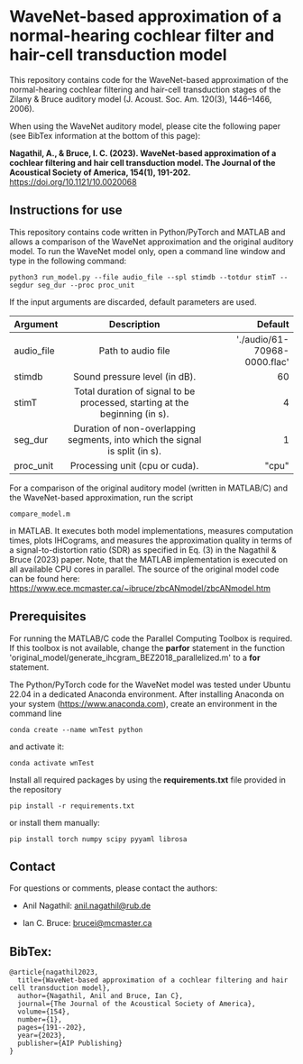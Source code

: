 # WaveNet-based approximation of a normal-hearing cochlear filter and hair-cell transduction model
This repository contains code for the WaveNet-based approximation of the normal-hearing cochlear filtering and hair-cell transduction stages of the Zilany &amp; Bruce auditory model (J. Acoust. Soc. Am. 120(3), 1446–1466, 2006).

When using the WaveNet auditory model, please cite the following paper (see BibTex information at the bottom of this page):

**Nagathil, A., & Bruce, I. C. (2023). WaveNet-based approximation of a cochlear filtering and hair cell transduction model. The Journal of the Acoustical Society of America, 154(1), 191-202.**
https://doi.org/10.1121/10.0020068

## Instructions for use

This repository contains code written in Python/PyTorch and MATLAB and allows a comparison of the WaveNet approximation and the original auditory model. To run the WaveNet model only,
open a command line window and type in the following command:

```
python3 run_model.py --file audio_file --spl stimdb --totdur stimT --segdur seg_dur --proc proc_unit
```
If the input arguments are discarded, default parameters are used.

| Argument  | Description  | Default |
|----------|:-------------:|------:|
| audio_file | Path to audio file | './audio/61-70968-0000.flac' |
| stimdb | Sound pressure level (in dB). | 60 |
| stimT | Total duration of signal to be processed, starting at the beginning (in s). | 4 |
| seg_dur | Duration of non-overlapping segments, into which the signal is split (in s). | 1 |
| proc_unit | Processing unit (cpu or cuda). | "cpu" |

For a comparison of the original auditory model (written in MATLAB/C) and the WaveNet-based approximation, run the script
```
compare_model.m
```
in MATLAB. It executes both model implementations, measures computation times, plots IHCograms, and measures the approximation quality in terms of a signal-to-distortion ratio (SDR) as specified in Eq. (3) in the Nagathil & Bruce (2023) paper. Note, that the MATLAB implementation is executed on all available CPU cores in parallel. The source of the original model code can be found here: https://www.ece.mcmaster.ca/~ibruce/zbcANmodel/zbcANmodel.htm

## Prerequisites

For running the MATLAB/C code the Parallel Computing Toolbox is required. If this toolbox is not available, change the **parfor** statement in the function 'original_model/generate_ihcgram_BEZ2018_parallelized.m' to a **for** statement.

The Python/PyTorch code for the WaveNet model was tested under Ubuntu 22.04 in a dedicated Anaconda environment. After installing Anaconda on your system (https://www.anaconda.com), create
an environment in the command line

```
conda create --name wnTest python
```
and activate it:

```
conda activate wnTest
```
Install all required packages by using the **requirements.txt** file provided in the repository

```
pip install -r requirements.txt
```
or install them manually:

```
pip install torch numpy scipy pyyaml librosa
```
## Contact

For questions or comments, please contact the authors:

- Anil Nagathil: anil.nagathil@rub.de

- Ian C. Bruce: brucei@mcmaster.ca

## BibTex:
```
@article{nagathil2023,
  title={WaveNet-based approximation of a cochlear filtering and hair cell transduction model},
  author={Nagathil, Anil and Bruce, Ian C},
  journal={The Journal of the Acoustical Society of America},
  volume={154},
  number={1},
  pages={191--202},
  year={2023},
  publisher={AIP Publishing}
}
``` 
